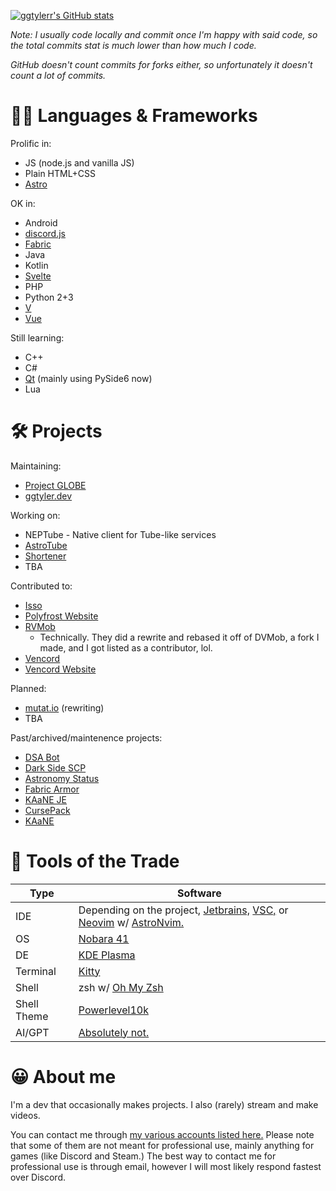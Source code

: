 [![ggtylerr's GitHub stats](https://github-readme-stats.vercel.app/api?username=ggtylerr&show_icons=true&bg_color=001B40&title_color=FFFFFF&text_color=00DBFF&icon_color=FFFFFF&count_private=true)](https://github.com/anuraghazra/github-readme-stats)

*Note: I usually code locally and commit once I'm happy with said code, so the total commits stat is much lower than how much I code.*

*GitHub doesn't count commits for forks either, so unfortunately it doesn't count a lot of commits.*

👩‍💻 Languages & Frameworks
===
Prolific in:
* JS (node.js and vanilla JS)
* Plain HTML+CSS
* [Astro](https://astro.build)

OK in:
* Android
* [discord.js](https://discord.js.org/)
* [Fabric](https://fabricmc.net/)
* Java
* Kotlin
* [Svelte](https://svelte.dev/)
* PHP
* Python 2+3
* [V](https://vlang.io/)
* [Vue](https://vuejs.org/)

Still learning:
* C++
* C#
* [Qt](https://www.qt.io/) (mainly using PySide6 now)
* Lua

🛠️ Projects
===
Maintaining:
* [Project GLOBE](https://github.com/ggtylerr/globe)
* [ggtyler.dev](https://ggtyler.dev)

Working on:
* NEPTube - Native client for Tube-like services
* [AstroTube](https://github.com/ggtylerr/astrotube)
* [Shortener](https://github.com/ggtylerr/shortener)
* TBA

Contributed to:
* [Isso](https://github.com/isso-comments/isso/)
* [Polyfrost Website](https://github.com/Polyfrost/Nexus/tree/main/apps/website)
* [RVMob](https://github.com/revoltchat/rvmob)
  - Technically. They did a rewrite and rebased it off of DVMob, a fork I made, and I got listed as a contributor, lol.
* [Vencord](https://github.com/Vendicated/Vencord)
* [Vencord Website](https://github.com/Vendicated/VencordWebsite)

Planned:
* [mutat.io](https://github.com/ggtylerr/mutat.io) (rewriting)
* TBA

Past/archived/maintenence projects:
* [DSA Bot](https://github.com/ggtylerr/DSA-Disc-Bot)
* [Dark Side SCP](https://github.com/ggtylerr/Dark-Side-SCP)
* [Astronomy Status](https://github.com/ggtylerr/Astronomy-Status)
* [Fabric Armor](https://github.com/ggtylerr/fabricarmor)
* [KAaNE JE](https://github.com/ggtylerr/KAaNE-JE-)
* [CursePack](https://github.com/ggtylerr/CursePack)
* [KAaNE](https://github.com/ggtylerr/KAaNE)

🧰 Tools of the Trade
===
| Type | Software |
|------|-------|
| IDE | Depending on the project, [Jetbrains,](https://www.jetbrains.com/ides/) [VSC,](https://code.visualstudio.com/) or [Neovim](https://neovim.io/) w/ [AstroNvim.](https://astronvim.com/) |
| OS | [Nobara 41](https://nobaraproject.org/) |
| DE | [KDE Plasma](https://kde.org/plasma-desktop/) |
| Terminal | [Kitty](https://sw.kovidgoyal.net/kitty/) |
| Shell | zsh w/ [Oh My Zsh](https://ohmyz.sh/) |
| Shell Theme | [Powerlevel10k](https://github.com/romkatv/powerlevel10k) |
| AI/GPT | [Absolutely not.](https://www.ggtyler.dev/blog/02-12-2023) |

😀 About me
===
I'm a dev that occasionally makes projects. I also (rarely) stream and make videos.

You can contact me through [my various accounts listed here.](https://www.ggtylerr.dev/social) Please note that some of them are not meant for professional use, mainly anything for games (like Discord and Steam.) The best way to contact me for professional use is through email, however I will most likely respond fastest over Discord.
